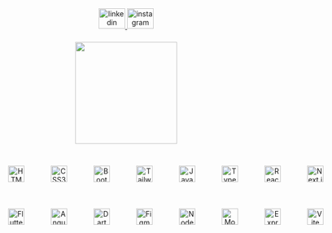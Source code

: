 <div align="center">
  <a href="https://www.linkedin.com/in/your-linkedin-id/" target="_blank">
    <img src="https://raw.githubusercontent.com/maurodesouza/profile-readme-generator/master/src/assets/icons/social/linkedin/default.svg" width="52" height="40" alt="linkedin logo" />
  </a>
  <a href="https://www.instagram.com/your-instagram-username/" target="_blank">
    <img src="https://raw.githubusercontent.com/maurodesouza/profile-readme-generator/master/src/assets/icons/social/instagram/default.svg" width="52" height="40" alt="instagram logo" />
  </a>
</div>

###

<div align="center">
  <img height="200" src="https://media.giphy.com/media/JIX9t2j0ZTN9S/giphy.gif?cid=790b76112o8k5pbwa2luebe3vfpk75h8usowr9uwj1v3ri3o&ep=v1_gifs_search&rid=giphy.gif&ct=g"  />
</div>

###

<div align="center">
  <style>
    .tech-grid {
      display: grid;
      grid-template-columns: repeat(8, 1fr);
      gap: 12px;
      max-width: 800px;
      margin: 0 auto;
    }
    .tech-icon {
      width: 48px;
      height: 48px;
      padding: 12px;
      border-radius: 16px;
      background: rgba(255, 255, 255, 0.05);
      transition: all 0.3s ease;
      display: flex;
      align-items: center;
      justify-content: center;
    }
    .tech-icon:hover {
      background: rgba(255, 255, 255, 0.1);
      transform: translateY(-2px);
    }
    .tech-icon img {
      filter: grayscale(20%);
      transition: filter 0.3s ease;
    }
    .tech-icon:hover img {
      filter: grayscale(0%);
    }
  </style>

  <div class="tech-grid">
    <div class="tech-icon"><img src="https://cdn.jsdelivr.net/gh/devicons/devicon/icons/html5/html5-original.svg" height="32" alt="HTML5" title="HTML5"/></div>
    <div class="tech-icon"><img src="https://cdn.jsdelivr.net/gh/devicons/devicon/icons/css3/css3-original.svg" height="32" alt="CSS3" title="CSS3"/></div>
    <div class="tech-icon"><img src="https://cdn.jsdelivr.net/gh/devicons/devicon/icons/bootstrap/bootstrap-original.svg" height="32" alt="Bootstrap" title="Bootstrap"/></div>
    <div class="tech-icon"><img src="https://cdn.jsdelivr.net/gh/devicons/devicon/icons/tailwindcss/tailwindcss-original-wordmark.svg" height="32" alt="Tailwind" title="Tailwind CSS"/></div>
    <div class="tech-icon"><img src="https://cdn.jsdelivr.net/gh/devicons/devicon/icons/javascript/javascript-original.svg" height="32" alt="JavaScript" title="JavaScript"/></div>
    <div class="tech-icon"><img src="https://cdn.jsdelivr.net/gh/devicons/devicon/icons/typescript/typescript-original.svg" height="32" alt="TypeScript" title="TypeScript"/></div>
    <div class="tech-icon"><img src="https://cdn.jsdelivr.net/gh/devicons/devicon/icons/react/react-original.svg" height="32" alt="React" title="React"/></div>
    <div class="tech-icon"><img src="https://cdn.jsdelivr.net/gh/devicons/devicon/icons/nextjs/nextjs-original.svg" height="32" alt="Next.js" title="Next.js"/></div>
    <div class="tech-icon"><img src="https://cdn.jsdelivr.net/gh/devicons/devicon/icons/flutter/flutter-original.svg" height="32" alt="Flutter" title="Flutter"/></div>
    <div class="tech-icon"><img src="https://cdn.jsdelivr.net/gh/devicons/devicon/icons/angular/angular-original.svg" height="32" alt="Angular" title="Angular"/></div>
    <div class="tech-icon"><img src="https://cdn.jsdelivr.net/gh/devicons/devicon/icons/dart/dart-original.svg" height="32" alt="Dart" title="Dart"/></div>
    <div class="tech-icon"><img src="https://cdn.jsdelivr.net/gh/devicons/devicon/icons/figma/figma-original.svg" height="32" alt="Figma" title="Figma"/></div>
    <div class="tech-icon"><img src="https://cdn.jsdelivr.net/gh/devicons/devicon/icons/nodejs/nodejs-original.svg" height="32" alt="Node.js" title="Node.js"/></div>
    <div class="tech-icon"><img src="https://cdn.jsdelivr.net/gh/devicons/devicon/icons/mongodb/mongodb-original.svg" height="32" alt="MongoDB" title="MongoDB"/></div>
    <div class="tech-icon"><img src="https://cdn.jsdelivr.net/gh/devicons/devicon/icons/express/express-original.svg" height="32" alt="Express" title="Express"/></div>
    <div class="tech-icon"><img src="https://cdn.jsdelivr.net/gh/devicons/devicon/icons/vitejs/vitejs-original.svg" height="32" alt="Vite" title="Vite"/></div>
  </div>
</div>
